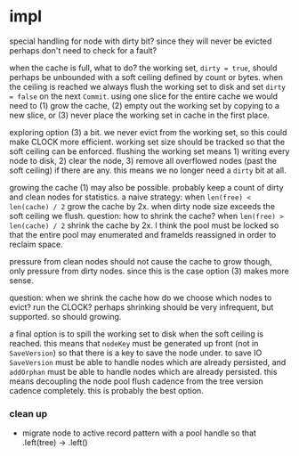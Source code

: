 # impl

special handling for node with dirty bit? since they will never be evicted perhaps don't need to check 
for a fault?
 
when the cache is full, what to do?
the working set, `dirty = true`, should perhaps be unbounded with a soft ceiling defined by count or bytes.
when the ceiling is reached we always flush the working set to disk and set `dirty = false` on the next 
`Commit`.   using one slice for the entire cache we would need to (1) grow the cache, (2) empty out the 
working set by copying to a new slice, or (3) never place the working set in cache in the first place.

exploring option (3) a bit.  we never evict from the working set, so this could make CLOCK more efficient. 
working set size should be tracked so that the soft ceiling can be enforced.  flushing the working set 
means 1) writing every node to disk, 2) clear the node, 3) remove all overflowed nodes (past the soft 
ceiling) if there are any.  this means we no longer need a `dirty` bit at all.

growing the cache (1) may also be possible.  probably keep a count of dirty and clean nodes for statistics.
a naive strategy: when `len(free) < len(cache) / 2` grow the cache by 2x.  when dirty node size exceeds 
the soft ceiling we flush.  question: how to shrink the cache?  when `len(free) > len(cache) / 2` shrink 
the cache by 2x.  I think the pool must be locked so that the entire pool may enumerated and frameIds 
reassigned in order to reclaim space.

pressure from clean nodes should not cause the cache to grow though, only pressure from dirty nodes. 
since this is the case option (3) makes more sense.

question: when we shrink the cache how do we choose which nodes to evict? run the CLOCK? perhaps shrinking 
should be very infrequent, but supported. so should growing.  

a final option is to spill the working set to disk when the soft ceiling is reached.  this means that 
`nodeKey` must be generated up front (not in `SaveVersion`) so that there is a key to save the node under. 
to save IO `SaveVersion` must be able to handle nodes which are already persisted, and `addOrphan` must be 
able to handle nodes which are already persisted.  this means decoupling the node pool flush cadence from 
the tree version cadence completely.  this is probably the best option.

### clean up

- migrate node to active record pattern with a pool handle so that .left(tree) -> .left()